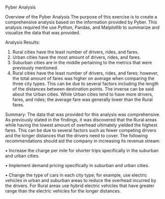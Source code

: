 Pyber Analysis

Overview of the Pyber Analysis
The purpose of this exercise is to create a comprehensive analysis based on the information provided by Pyber. This analysis required the use Python, Pandas, and Matplotlib to summarize and visualize the data that was provided. 

Analysis Results:
1.	Rural cities have the least number of drivers, rides, and fares. 
2.	Urban cities have the most amount of drivers, rides, and fares.
3.	Suburban cities are in the middle pertaining to the metrics that were previously mentioned. 
4.	Rural cities have the least number of drivers, rides, and fares; however, the total amount of fares was higher on average when comparing the three city types. This can be due to several factors including the length of the distances between destination points. The inverse can be said about the Urban cities. While Urban cities tend to have more drivers, fares, and rides; the average fare was generally lower than the Rural fares. 
 
Summary:
The data that was provided for this analysis was comprehensive. As previously stated in the findings, it was discovered that the Rural areas while having the lowest amount of overhead ultimately yielded the highest fares. This can be due to several factors such as fewer competing drivers and the longer distances that the drivers need to cover. The following recommendations should aid the company in increasing its revenue stream:

•	Increase the charge per mile for shorter trips specifically in the suburban and urban cities.

•	Implement demand pricing specifically in suburban and urban cities. 

•	Change the type of cars in each city type; for example, use electric vehicles in urban and suburban areas to reduce the overhead incurred by the drivers. For Rural areas use hybrid electric vehicles that have greater range than the electric vehicles for the longer distances. 
